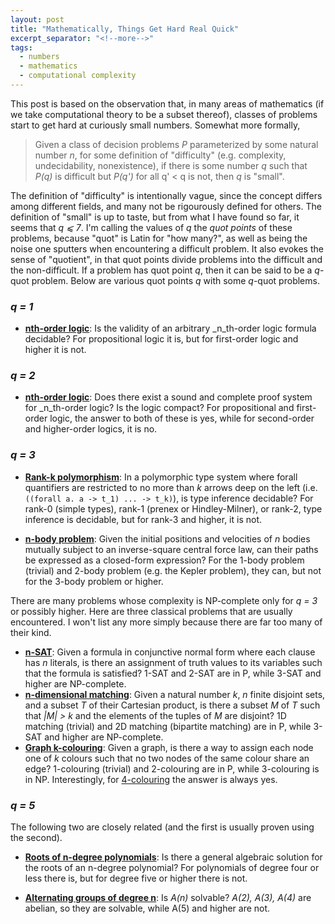 ```yaml
---
layout: post
title: "Mathematically, Things Get Hard Real Quick"
excerpt_separator: "<!--more-->"
tags:
  - numbers
  - mathematics
  - computational complexity
---
```


This post is based on the observation that, in many areas of mathematics (if we take computational theory to be a subset thereof), classes of problems start to get hard at curiously small numbers. <!--more--> Somewhat more formally,

> Given a class of decision problems _P_ parameterized by some natural number _n_, for some definition of "difficulty" (e.g. complexity, undecidability, nonexistence), if there is some number _q_ such that _P(q)_ is difficult but _P(q')_ for all q' < q is not, then _q_ is "small".

The definition of "difficulty" is intentionally vague, since the concept differs among different fields, and many not be rigourously defined for others. The definition of "small" is up to taste, but from what I have found so far, it seems that _q ⩽ 7_. I'm calling the values of _q_ the _quot points_ of these problems, because "quot" is Latin for "how many?", as well as being the noise one sputters when encountering a difficult problem. It also evokes the sense of "quotient", in that quot points divide problems into the difficult and the non-difficult. If a problem has quot point _q_, then it can be said to be a _q_-quot problem. Below are various quot points _q_ with some _q_-quot problems.

### _q = 1_

* [**nth-order logic**](https://en.wikipedia.org/wiki/Higher-order_logic): Is the validity of an arbitrary _n_th-order logic formula decidable? For propositional logic it is, but for first-order logic and higher it is not.

### _q = 2_

* [**nth-order logic**](https://en.wikipedia.org/wiki/Higher-order_logic): Does there exist a sound and complete proof system for _n_th-order logic? Is the logic compact? For propositional and first-order logic, the answer to both of these is yes, while for second-order and higher-order logics, it is no.

### _q = 3_

* [**Rank-k polymorphism**](https://en.wikipedia.org/wiki/Parametric_polymorphism#Higher-ranked_polymorphism): In a polymorphic type system where forall quantifiers are restricted to no more than _k_ arrows deep on the left (i.e. `((forall a. a -> t_1) ... -> t_k)`), is type inference decidable? For rank-0 (simple types), rank-1 (prenex or Hindley-Milner), or rank-2, type inference is decidable, but for rank-3 and higher, it is not.

* [**n-body problem**](https://en.wikipedia.org/wiki/N-body_problem): Given the initial positions and velocities of _n_ bodies mutually subject to an inverse-square central force law, can their paths be expressed as a closed-form expression? For the 1-body problem (trivial) and 2-body problem (e.g. the Kepler problem), they can, but not for the 3-body problem or higher.

There are many problems whose complexity is NP-complete only for _q = 3_ or possibly higher. Here are three classical problems that are usually encountered. I won't list any more simply because there are far too many of their kind.

* [**n-SAT**](https://en.wikipedia.org/wiki/Boolean_satisfiability_problem): Given a formula in conjunctive normal form where each clause has _n_ literals, is there an assignment of truth values to its variables such that the formula is satisfied? 1-SAT and 2-SAT are in P, while 3-SAT and higher are NP-complete.
* [**n-dimensional matching**](https://en.wikipedia.org/wiki/3-dimensional_matching): Given a natural number _k_, _n_ finite disjoint sets, and a subset _T_ of their Cartesian product, is there a subset _M_ of _T_ such that _\|M\| > k_ and the elements of the tuples of _M_ are disjoint? 1D matching (trivial) and 2D matching (bipartite matching) are in P, while 3-SAT and higher are NP-complete.
* [**Graph k-colouring**](https://en.wikipedia.org/wiki/Graph_coloring): Given a graph, is there a way to assign each node one of _k_ colours such that no two nodes of the same colour share an edge? 1-colouring (trivial) and 2-colouring are in P, while 3-colouring is in NP. Interestingly, for [4-colouring](https://en.wikipedia.org/wiki/Four_color_theorem) the answer is always yes.

### _q = 5_

The following two are closely related (and the first is usually proven using the second).

* [**Roots of n-degree polynomials**](https://en.wikipedia.org/wiki/Abel%E2%80%93Ruffini_theorem): Is there a general algebraic solution for the roots of an n-degree polynomial? For polynomials of degree four or less there is, but for degree five or higher there is not.

* [**Alternating groups of degree n**](https://en.wikipedia.org/wiki/Alternating_group): Is _A(n)_ solvable? _A(2), A(3), A(4)_ are abelian, so they are solvable, while A(5) and higher are not.